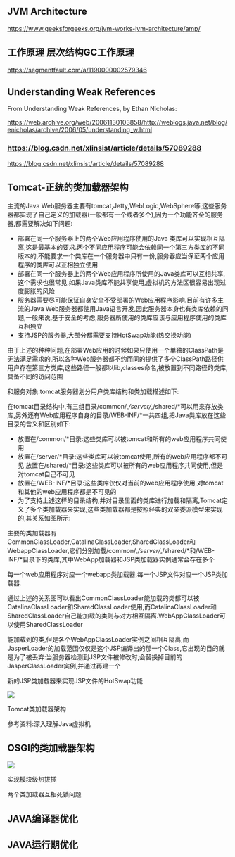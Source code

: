 
## JVM Architecture
https://www.geeksforgeeks.org/jvm-works-jvm-architecture/amp/

## 工作原理 层次结构GC工作原理
https://segmentfault.com/a/1190000002579346

## Understanding Weak References

From Understanding Weak References, by Ethan Nicholas:

https://web.archive.org/web/20061130103858/http://weblogs.java.net/blog/enicholas/archive/2006/05/understanding_w.html


### https://blog.csdn.net/xlinsist/article/details/57089288

https://blog.csdn.net/xlinsist/article/details/57089288




## Tomcat-正统的类加载器架构

主流的Java Web服务器主要有tomcat,Jetty,WebLogic,WebSphere等,这些服务器都实现了自己定义的加载器(一般都有一个或者多个),因为一个功能齐全的服务器,都需要解决如下问题:

 - 部署在同一个服务器上的两个Web应用程序使用的Java 类库可以实现相互隔离,这是最基本的要求.两个不同应用程序可能会依赖同一个第三方类库的不同版本的,不能要求一个类库在一个服务器中只有一份,服务器应当保证两个应用程序的类库可以互相独立使用
 - 部署在同一个服务器上的两个Web应用程序所使用的Java类库可以互相共享,这个需求也很常见,如果Java类库不能共享使用,虚拟机的方法区很容易出现过度膨胀的风险
 - 服务器需要尽可能保证自身安全不受部署的Web应用程序影响.目前有许多主流的Java Web服务器都使用Java语言开发,因此服务器本身也有类库依赖的问题,一般来说,基于安全的考虑,服务器所使用的类库应该与应用程序使用的类库互相独立
 - 支持JSP的服务器,大部分都需要支持HotSwap功能(热交换功能)

由于上述的种种问题,在部署Web应用的时候如果只使用一个单独的ClassPath是无法满足需求的,所以各种Web服务器都不约而同的提供了多个ClassPath路径供用户存在第三方类库,这些路径一般都以lib,classes命名,被放置到不同路径的类库,具备不同的访问范围

和服务对象.tomcat服务器划分用户类库结构和类加载描述如下:

在tomcat目录结构中,有三组目录/common/*,/server/*,/shared/*可以用来存放类库,另外还有Web应用程序自身的目录/WEB-INF/*一共四组,把Java类库放在这些目录的含义和区别如下:

 - 放置在/common/*目录:这些类库可以被tomcat和所有的web应用程序共同使用
 - 放置在/server/*目录:这些类库可以被tomcat使用,所有的web应用程序都不可见
  放置在/shared/*目录:这些类库可以被所有的web应用程序共同使用,但是对tomcat自己不可见
 - 放置在/WEB-INF/*目录:这些类库仅仅对当前的web应用程序使用,对tomcat和其他的web应用程序都是不可见的
 - 为了支持上述这样的目录结构,并对目录里面的类库进行加载和隔离,Tomcat定义了多个类加载器来实现,这些类加载器都是按照经典的双亲委派模型来实现的,其关系如图所示:



主要的类加载器有CommonClassLoader,CatalinaClassLoader,SharedClassLoader和WebappClassLoader,它们分别加载/common/*,/server/*,/shared/*和/WEB-INF/*目录下的类库,其中WebApp加载器和JSP类加载器实例通常会存在多个

每一个web应用程序对应一个webapp类加载器,每一个JSP文件对应一个JSP类加载器.


通过上述的关系图可以看出CommonClassLoader能加载的类都可以被CatalinaClassLoader和SharedClassLoader使用,而CatalinaClassLoader和SharedClassLoader自己能加载的类则与对方相互隔离.WebAppClassLoader可以使用SharedClassLoader

能加载到的类,但是各个WebAppClassLoader实例之间相互隔离,而JasperLoader的加载范围仅仅是这个JSP编译出的那一个Class,它出现的目的就是为了被丢弃:当服务器检测到JSP文件被修改时,会替换掉目前的JasperClassLoader实例,并通过再建一个

新的JSP类加载器来实现JSP文件的HotSwap功能

![](https://images2018.cnblogs.com/blog/137084/201805/137084-20180526104342525-959933190.png)

Tomcat类加载器架构


参考资料:深入理解Java虚拟机

## OSGI的类加载器架构

![](https://img-blog.csdn.net/20140528145442187)

实现模块级热拔插

两个类加载器互相死锁问题




## JAVA编译器优化

## JAVA运行期优化
